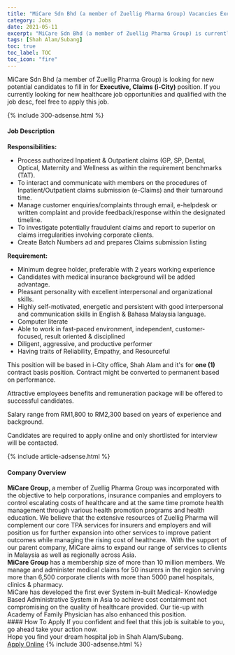 ```yaml
---
title: "MiCare Sdn Bhd (a member of Zuellig Pharma Group) Vacancies Executive, Claims (i-City)" 
category: Jobs 
date: 2021-05-11 
excerpt: "MiCare Sdn Bhd (a member of Zuellig Pharma Group) is currently looking for suitable person to fill in the Executive, Claims (i-City) which positioned at Shah Alam/Subang" 
tags: [Shah Alam/Subang] 
toc: true 
toc_label: TOC 
toc_icon: "fire" 
--- 
```


<p>MiCare Sdn Bhd (a member of Zuellig Pharma Group) is looking for new potential candidates to fill in for <b>Executive, Claims (i-City)</b> position. If you currently looking for new healthcare job opportunities and qualified with the job desc, feel free to apply this job.
</p>{% include 300-adsense.html %} 
<div><div><h4>Job Description</h4></div><div><div><span><div><p><strong>Responsibilities:</strong></p><ul><li>Process authorized Inpatient &amp; Outpatient claims (GP, SP, Dental, Optical, Maternity and Wellness as within the requirement benchmarks (TAT).</li><li>To interact and communicate with members on the procedures of Inpatient/Outpatient claims submission (e-Claims) and their turnaround time.</li><li>Manage customer enquiries/complaints through email, e-helpdesk or written complaint and provide feedback/response within the designated timeline.</li><li>To investigate potentially fraudulent claims and report to superior on claims irregularities involving corporate clients.</li><li>Create Batch Numbers ad and prepares Claims submission listing</li></ul><p><strong>Requirement:</strong></p><ul><li>Minimum degree holder, preferable with 2 years working experience</li><li>Candidates with medical insurance background will be added advantage.</li><li>Pleasant personality with excellent interpersonal and organizational skills.</li><li>Highly self-motivated, energetic and persistent with good interpersonal and communication skills in English &amp; Bahasa Malaysia language.</li><li>Computer literate</li><li>Able to work in fast-paced environment, independent, customer-focused, result oriented &amp; disciplined</li><li>Diligent, aggressive, and productive performer</li><li>Having traits of Reliability, Empathy, and Resourceful</li></ul><p>This position will be based in i-City office, Shah Alam and it's for <strong>one (1) </strong>contract basis position. Contract might be converted to permanent based on performance.</p><p>Attractive employees benefits and remuneration package will be offered to successful candidates.</p><p>Salary range from RM1,800 to RM2,300 based on years of experience and background.</p><p>Candidates are required to apply online and only shortlisted for interview will be contacted.</p></div></span></div></div></div> 
{% include article-adsense.html %} 
<div><div><h4>Company Overview</h4></div><div><div><span><div><div>
<div>
<strong>MiCare Group, </strong>a member of Zuellig Pharma Group was incorporated with the objective to help corporations, insurance companies and employers to control escalating costs of healthcare and at the same time promote health management through various health promotion programs and health education. We believe that the extensive resources of Zuellig Pharma will complement our core TPA services for insurers and employers and will position us for further expansion into other services to improve patient outcomes while managing the rising cost of healthcare.&#160; With the support of our parent company, MiCare aims to expand our range of services to clients in Malaysia as well as regionally across Asia.</div>
<div>
<strong>MiCare Group </strong>has a membership size of more than 10 million members. We manage and administer medical claims for 50 insurers in the region serving more than 6,500 corporate clients with more than 5000 panel hospitals, clinics &amp; pharmacy.<br>
		MiCare has developed the first ever System in-built Medical- Knowledge Based Administrative System in Asia to achieve cost containment not compromising on the quality of healthcare provided. Our tie-up with Academy of Family Physician has also enhanced this position.</div>
</div></div></span></div></div></div> 
#### How To Apply 
If you confident and feel that this job is suitable to you, go ahead take your action now. <br/> 
Hope you find your dream hospital job in Shah Alam/Subang. <br/> 
<a href="https://www.jobstreet.com.my/en/job/executive-claims-i-city-4558945?jobId=jobstreet-my-job-4558945" class="btn btn--warning" target="_blank" rel="nofollow noopenner">Apply Online</a> 
{% include 300-adsense.html %} 